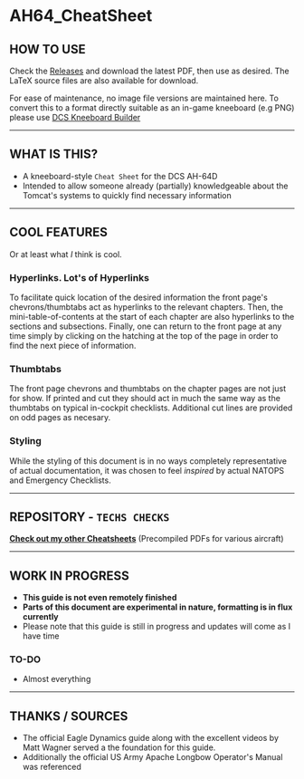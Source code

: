 # AH64_CheatSheet

## HOW TO USE

Check the [Releases](https://github.com/Techneatium/AH64_CheatSheet/releases) and download the latest PDF, then use as desired. The LaTeX source files are also available for download.

For ease of maintenance, no image file versions are maintained here. To convert this to a format directly suitable as an in-game kneeboard (e.g PNG) please use [DCS Kneeboard Builder](https://dcskneeboardbuilder.com/)

***

## WHAT IS THIS?

- A kneeboard-style `Cheat Sheet` for the DCS AH-64D
- Intended to allow someone already (partially) knowledgeable about the Tomcat's systems to quickly find necessary information

***

## COOL FEATURES

Or at least what *I* think is cool.

### Hyperlinks. Lot's of Hyperlinks

To facilitate quick location of the desired information the front page's chevrons/thumbtabs act as hyperlinks to the relevant chapters. Then, the mini-table-of-contents at the start of each chapter are also hyperlinks to the sections and subsections. Finally, one can return to the front page at any time simply by clicking on the hatching at the top of the page in order to find the next piece of information.

### Thumbtabs

The front page chevrons and thumbtabs on the chapter pages are not just for show. If printed and cut they should act in much the same way as the thumbtabs on typical in-cockpit checklists. Additional cut lines are provided on odd pages as necesary.

### Styling

While the styling of this document is in no ways completely representative of actual documentation, it was chosen to feel *inspired* by actual NATOPS and Emergency Checklists.

***

## REPOSITORY - `TECHS CHECKS`

[**Check out my other Cheatsheets**](https://github.com/Techneatium/Techs-Checks) (Precompiled PDFs for various aircraft)

***

## WORK IN PROGRESS

- **This guide is not even remotely finished**
- **Parts of this document are experimental in nature, formatting is in flux currently**
- Please note that this guide is still in progress and updates will come as I have time
  
### TO-DO

- Almost everything

***

## THANKS / SOURCES

- The official Eagle Dynamics guide along with the excellent videos by Matt Wagner served a the foundation for this guide.
- Additionally the official US Army Apache Longbow Operator's Manual was referenced
